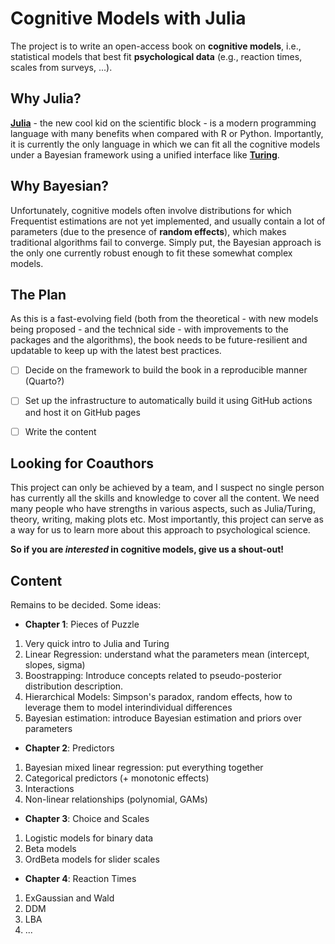 # Cognitive Models with Julia

The project is to write an open-access book on **cognitive models**, i.e., statistical models that best fit **psychological data** (e.g., reaction times, scales from surveys, ...).

## Why Julia?

[**Julia**](https://julialang.org/) - the new cool kid on the scientific block - is a modern programming language with many benefits when compared with R or Python.
Importantly, it is currently the only language in which we can fit all the cognitive models under a Bayesian framework using a unified interface like [**Turing**](https://turing.ml/).

## Why Bayesian?

Unfortunately, cognitive models often involve distributions for which Frequentist estimations are not yet implemented, and usually contain a lot of parameters (due to the presence of **random effects**), which makes traditional algorithms fail to converge.
Simply put, the Bayesian approach is the only one currently robust enough to fit these somewhat complex models.

## The Plan

As this is a fast-evolving field (both from the theoretical - with new models being proposed - and the technical side - with improvements to the packages and the algorithms), the book needs to be future-resilient and updatable to keep up with the latest best practices. 

- [ ] Decide on the framework to build the book in a reproducible manner (Quarto?)
- [ ] Set up the infrastructure to automatically build it using GitHub actions and host it on GitHub pages
- [ ] Write the content


## Looking for Coauthors

This project can only be achieved by a team, and I suspect no single person has currently all the skills and knowledge to cover all the content. We need many people who have strengths in various aspects, such as Julia/Turing, theory, writing, making plots etc.
Most importantly, this project can serve as a way for us to learn more about this approach to psychological science. 

**So if you are *interested* in cognitive models, give us a shout-out!**

## Content

Remains to be decided. Some ideas:

- **Chapter 1**: Pieces of Puzzle

1. Very quick intro to Julia and Turing
2. Linear Regression: understand what the parameters mean (intercept, slopes, sigma)
3. Boostrapping: Introduce concepts related to pseudo-posterior distribution description.
4. Hierarchical Models: Simpson's paradox, random effects, how to leverage them to model interindividual differences
5. Bayesian estimation: introduce Bayesian estimation and priors over parameters

- **Chapter 2**: Predictors

1. Bayesian mixed linear regression: put everything together
2. Categorical predictors (+ monotonic effects)
3. Interactions
4. Non-linear relationships (polynomial, GAMs)

- **Chapter 3**: Choice and Scales

1. Logistic models for binary data
2. Beta models 
3. OrdBeta models for slider scales

- **Chapter 4**: Reaction Times

1. ExGaussian and Wald
2. DDM
3. LBA
4. ...

